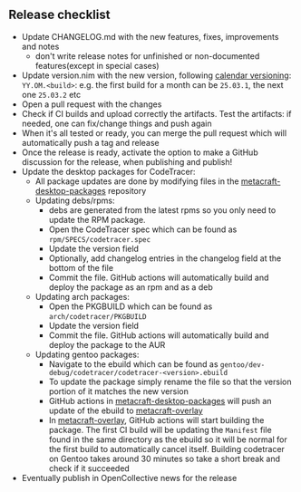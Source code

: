 ## Release checklist

* Update CHANGELOG.md with the new features, fixes, improvements and notes
  * don't write release notes for unfinished or non-documented features(except in special cases)
* Update version.nim with the new version, following [calendar versioning](https://calver.org/): `YY.OM.<build>`:
  e.g. the first build for a month can be `25.03.1`, the next one `25.03.2` etc
* Open a pull request with the changes
* Check if CI builds and upload correctly the artifacts. Test the artifacts: if needed, one can
  fix/change things and push again
* When it's all tested or ready, you can merge the pull request which will automatically push a tag and release
* Once the release is ready, activate the option to make a GitHub discussion for the release, when publishing and publish!
* Update the desktop packages for CodeTracer:
  - All package updates are done by modifying files in the [metacraft-desktop-packages](https://github.com/metacraft-labs/metacraft-desktop-packages) repository
  - Updating debs/rpms:
    - debs are generated from the latest rpms so you only need to update the RPM package.
    - Open the CodeTracer spec which can be found as `rpm/SPECS/codetracer.spec`
    - Update the version field
    - Optionally, add changelog entries in the changelog field at the bottom of the file
    - Commit the file. GitHub actions will automatically build and deploy the package as an rpm and as a deb
  - Updating arch packages:
    - Open the PKGBUILD which can be found as `arch/codetracer/PKGBUILD`
    - Update the version field
    - Commit the file. GitHub actions will automatically build and deploy the package to the AUR
  - Updating gentoo packages:
    - Navigate to the ebuild which can be found as `gentoo/dev-debug/codetracer/codetracer-<version>.ebuild`
    - To update the package simply rename the file so that the version portion of it matches the new version
    - GitHub actions in [metacraft-desktop-packages](https://github.com/metacraft-labs/metacraft-desktop-packages) will push an update of the ebuild to [metacraft-overlay](https://github.com/metacraft-labs/metacraft-overlay)
    - In [metacraft-overlay](https://github.com/metacraft-labs/metacraft-overlay), GitHub actions will start building the package. The first CI build will be updating the `Manifest` file found in the same directory as the ebuild
      so it will be normal for the first build to automatically cancel itself. Building codetracer on Gentoo takes around 30 minutes so take a short break and check if it succeeded
* Eventually publish in OpenCollective news for the release
